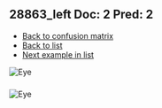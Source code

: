 ## 28863_left Doc: 2 Pred: 2
- [Back to confusion matrix](https://github.com/juliandewit/kaggle_retinopathy/blob/master/matrix.md)
- [Back to list](https://github.com/juliandewit/kaggle_retinopathy/blob/master/lists/22/list.md)
- [Next example in list](https://github.com/juliandewit/kaggle_retinopathy/blob/master/lists/22/28/28890_left.md)

![Eye](https://retinopaty.blob.core.windows.net/size1024/28863_left_2.jpeg)

### 

![Eye]()
